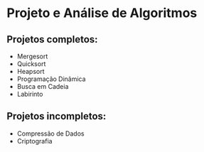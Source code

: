# Projeto e Análise de Algoritmos

## Projetos completos:
- Mergesort
- Quicksort
- Heapsort
- Programação Dinâmica
- Busca em Cadeia
- Labirinto

## Projetos incompletos:
- Compressão de Dados
- Criptografia
